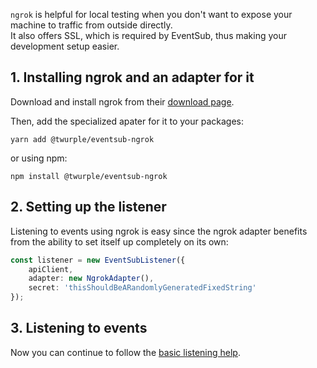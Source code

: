 `ngrok` is helpful for local testing when you don't want to expose your machine to traffic from outside directly.  
It also offers SSL, which is required by EventSub, thus making your development setup easier.

## 1. Installing ngrok and an adapter for it

Download and install ngrok from their [download page](https://ngrok.com/download).

Then, add the specialized apater for it to your packages:

    yarn add @twurple/eventsub-ngrok

or using npm:

    npm install @twurple/eventsub-ngrok

## 2. Setting up the listener

Listening to events using ngrok is easy since the ngrok adapter benefits from the ability to set itself up completely on its own:

```typescript
const listener = new EventSubListener({
	apiClient,
	adapter: new NgrokAdapter(),
	secret: 'thisShouldBeARandomlyGeneratedFixedString'
});
```

## 3. Listening to events

Now you can continue to follow the [basic listening help](/docs/eventsub/basic-usage/listening-to-events).
